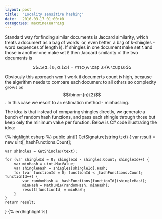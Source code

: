 ```yaml
---
layout: post
title:  "Locality sensitive hashing"
date:   2016-03-17 01:00:00
categories: machinelearning
---
```


Standard way for finding similar documents is Jaccard similarity, which treats a document 
as a bag of words (or, even better, a bag of k-shingles - word sequences of length k). 
If shingles in one document make set `A` and those in another one make set `B` then Jaccard 
similarity of the two documents is

$$JS(d_{1}, d_{2}) = \frac{A \cap B}{A \cup B}$$ 

Obviously this approach won't work if documents count is high, because the algorithm needs 
to compare each document to all others so complexity grows as $$\binom{n}{2}$$. In this case 
we resort to an estimation method - minhashing.

The idea is that instead of comparing shingles directly, we generate a bunch of random hash 
functions, and pass each shingle through those but keep only the minimum value per function. 
Below is C# code illustrating the idea:

{% highlight csharp %}
public uint[] GetSignature(string text)
{
    var result = new uint[_hashFunctions.Count];

    var shingles = GetShingles(text);

    for (var shingleId = 0; shingleId < shingles.Count; shingleId++) {
        var minHash = uint.MaxValue;
        var shingleHash = shingles[shingleId].Hash;
        for (var functionId = 0; functionId < _hashFunctions.Count; functionId++) {
            var randomHash = _hashFunctions[functionId](shingleHash);
            minHash = Math.Min(randomHash, minHash);
            result[functionId] = minHash;
        }
    }
    return result;
}
{% endhighlight %}


